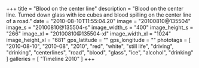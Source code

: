 +++
title = "Blood on the center line"
description = "Blood on the center line. Turned down glass with ice cubes and blood spilling on the center line of a road."
date = "2010-08-10T11:55:04.20"
image = "20100810@135504"
image_s = "20100810@135504-s"
image_width_s = "400"
image_height_s = "266"
image_xl = "20100810@135504-xl"
image_width_xl = "1024"
image_height_xl = "681"
gps_latitude = ""
gps_longitude = ""
phototags = [ "2010-08-10", "2010-08", "2010", "red", "white", "still life", "driving", "drinking", "centerlines", "road", "blood", "glass", "ice", "alcohol", "drinking" ]
galleries = [ "Timeline 2010" ]
+++
